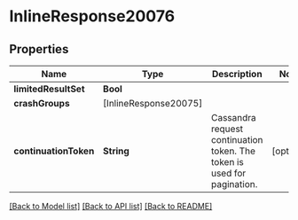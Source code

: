 # InlineResponse20076

## Properties
Name | Type | Description | Notes
------------ | ------------- | ------------- | -------------
**limitedResultSet** | **Bool** |  | 
**crashGroups** | [InlineResponse20075] |  | 
**continuationToken** | **String** | Cassandra request continuation token. The token is used for pagination. | [optional] 

[[Back to Model list]](../README.md#documentation-for-models) [[Back to API list]](../README.md#documentation-for-api-endpoints) [[Back to README]](../README.md)


